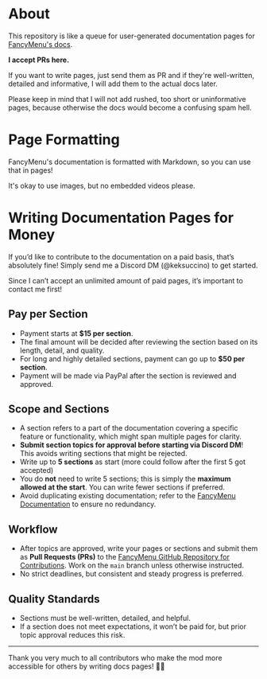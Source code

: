 # About

This repository is like a queue for user-generated documentation pages for [FancyMenu's docs](https://docs.fancymenu.net).

**I accept PRs here.**

If you want to write pages, just send them as PR and if they're well-written, detailed and informative, I will add them to the actual docs later.

Please keep in mind that I will not add rushed, too short or uninformative pages, because otherwise the docs would become a confusing spam hell.

# Page Formatting

FancyMenu's documentation is formatted with Markdown, so you can use that in pages!

It's okay to use images, but no embedded videos please.

# Writing Documentation Pages for Money

If you’d like to contribute to the documentation on a paid basis, that’s absolutely fine! Simply send me a Discord DM (@keksuccino) to get started.

Since I can’t accept an unlimited amount of paid pages, it’s important to contact me first!

## Pay per Section

   - Payment starts at **$15 per section**.
   - The final amount will be decided after reviewing the section based on its length, detail, and quality.
   - For long and highly detailed sections, payment can go up to **$50 per section**.
   - Payment will be made via PayPal after the section is reviewed and approved.

## Scope and Sections

   - A section refers to a part of the documentation covering a specific feature or functionality, which might span multiple pages for clarity.
   - **Submit section topics for approval before starting via Discord DM**! This avoids writing sections that might be rejected.
   - Write up to **5 sections** as start (more could follow after the first 5 got accepted)
   - You do **not** need to write 5 sections; this is simply the **maximum allowed at the start**. You can write fewer sections if preferred.
   - Avoid duplicating existing documentation; refer to the [FancyMenu Documentation](https://docs.fancymenu.net/) to ensure no redundancy.

## Workflow

   - After topics are approved, write your pages or sections and submit them as **Pull Requests (PRs)** to the [FancyMenu GitHub Repository for Contributions](https://github.com/Keksuccino/FancyMenu-Docs-Contributions). Work on the `main` branch unless otherwise instructed.
   - No strict deadlines, but consistent and steady progress is preferred.

## Quality Standards

   - Sections must be well-written, detailed, and helpful.
   - If a section does not meet expectations, it won’t be paid for, but prior topic approval reduces this risk.





--------

Thank you very much to all contributors who make the mod more accessible for others by writing docs pages! 🙏🏻
